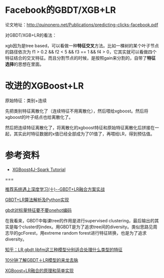 # Facebook的GBDT/XGB+LR

论文地址：http://quinonero.net/Publications/predicting-clicks-facebook.pdf



对GBDT/XGB+LR的看法：

xgb因为是tree based，可以看做一种**特征交叉**方法。比如一棵树的某个叶子节点的路径依次为 f1 > 0.2 && f2 < 5 && f3 == 1 && f4 > 0，它其实就可以看做四个特征结合的交叉特征。而且分割节点的时候，是按照gain来分割的，自带了**特征选择**的思想在里面。





# 改进的XGBoost+LR

原始特征：类别+连续

先把类别特征离散化了（连续特征不用离散化），然后喂给xgboost。然后将xgboost的叶子结点也给离散化了。

然后把连续特征离散化了，将离散化的xgboost特征和原始特征离散化后拼接在一起，其实此时特征数据的x值已经全部成为了01值了，再喂给LR，得到预估值。







# 参考资料

* [XGBoost4J-Spark Tutorial](https://xgboost.readthedocs.io/en/latest/jvm/xgboost4j_spark_tutorial.html)



===

[推荐系统遇上深度学习(十)--GBDT+LR融合方案实战](https://www.jianshu.com/p/96173f2c2fb4)

[GBDT+LR算法解析及Python实现](https://www.cnblogs.com/wkang/p/9657032.html)

[gbdt对标量特征要不要onehot编码](https://ask.julyedu.com/question/7720)

在我看来，GBDT中每课tree的作用是进行supervised clustering，最后输出的其实是每个cluster的index。用GBDT是为了追求tree间的diversity。类似思路见周志华的gcForest，用extreme random forest进行特征转换，也是为了追求diversity。

[知乎：LR,gbdt,libfm这三种模型分别适合处理什么类型的特征](https://www.zhihu.com/question/35821566/answer/225927793)

[10分钟了解GBDT＋LR模型的来龙去脉](https://cloud.tencent.com/developer/news/14063)

[XGBoost+LR融合的原理和简单实现](https://zhuanlan.zhihu.com/p/42123341?utm_source=wechat_session&utm_medium=social&utm_oi=903049909593317376)





